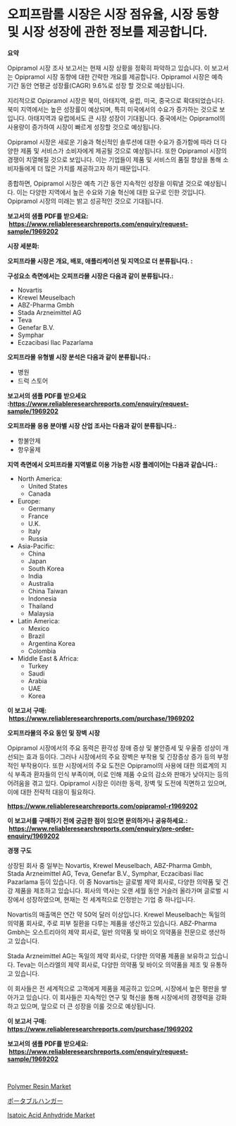 <p><h1>오피프람롤 시장은 시장 점유율, 시장 동향 및 시장 성장에 관한 정보를 제공합니다.</h1></p><p><strong>요약</strong></p>
<p><p>Opipramol 시장 조사 보고서는 현재 시장 상황을 정확히 파악하고 있습니다. 이 보고서는 Opipramol 시장 동향에 대한 간략한 개요를 제공합니다. Opipramol 시장은 예측 기간 동안 연평균 성장률(CAGR) 9.6%로 성장 할 것으로 예상됩니다.</p><p>지리적으로 Opipramol 시장은 북미, 아태지역, 유럽, 미국, 중국으로 확대되었습니다. 북미 지역에서는 높은 성장률이 예상되며, 특히 미국에서의 수요가 증가하는 것으로 보입니다. 아태지역과 유럽에서도 큰 시장 성장이 기대됩니다. 중국에서는 Opipramol의 사용량이 증가하여 시장이 빠르게 성장할 것으로 예상됩니다.</p><p>Opipramol 시장은 새로운 기술과 혁신적인 솔루션에 대한 수요가 증가함에 따라 더 다양한 제품 및 서비스가 소비자에게 제공될 것으로 예상됩니다. 또한 Opipramol 시장의 경쟁이 치열해질 것으로 보입니다. 이는 기업들이 제품 및 서비스의 품질 향상을 통해 소비자들에게 더 많은 가치를 제공하고자 하기 때문입니다.</p><p>종합하면, Opipramol 시장은 예측 기간 동안 지속적인 성장을 이뤄낼 것으로 예상됩니다. 이는 다양한 지역에서 높은 수요와 기술 혁신에 대한 요구로 인한 것입니다. Opipramol 시장의 미래는 밝고 성공적인 것으로 기대됩니다.</p></p>
<p><strong>보고서의 샘플 PDF를 받으세요: &nbsp;<a href="https://www.reliableresearchreports.com/enquiry/request-sample/1969202">https://www.reliableresearchreports.com/enquiry/request-sample/1969202</a></strong></p>
<p><strong>시장 세분화:</strong></p>
<p><strong> 오피프라몰 시장은 개요, 배포, 애플리케이션 및 지역으로 더 분류됩니다. :</strong></p>
<p><strong>구성요소 측면에서는 오피프라몰 시장은 다음과 같이 분류됩니다.:</strong></p>
<p><ul><li>Novartis</li><li>Krewel Meuselbach</li><li>ABZ-Pharma Gmbh</li><li>Stada Arzneimittel AG</li><li>Teva</li><li>Genefar B.V.</li><li>Symphar</li><li>Eczacibasi Ilac Pazarlama</li></ul></p>
<p><strong> 오피프라몰 유형별 시장 분석은 다음과 같이 분류됩니다.:</strong></p>
<p><ul><li>병원</li><li>드럭 스토어</li></ul></p>
<p><strong>보고서의 샘플 PDF를 받으세요 :<a href="https://www.reliableresearchreports.com/enquiry/request-sample/1969202">https://www.reliableresearchreports.com/enquiry/request-sample/1969202</a></strong></p>
<p><strong> 오피프라몰 응용 분야별 시장 산업 조사는 다음과 같이 분류됩니다.:</strong></p>
<p><ul><li>항불안제</li><li>항우울제</li></ul></p>
<p><strong>지역 측면에서 오피프라몰 지역별로 이용 가능한 시장 플레이어는 다음과 같습니다.:</strong></p>
<p><ul>
    <li>
        North America:
        <ul>
            <li>United States</li>
            <li>Canada</li>
        </ul>
    </li>
    <li>
        Europe:
        <ul>
            <li>Germany</li>
            <li>France</li>
            <li>U.K.</li>
            <li>Italy</li>
            <li>Russia</li>
        </ul>
    </li>
    <li>
        Asia-Pacific:
        <ul>
            <li>China</li>
            <li>Japan</li>
            <li>South Korea</li>
            <li>India</li>
            <li>Australia</li>
            <li>China Taiwan</li>
            <li>Indonesia</li>
            <li>Thailand</li>
            <li>Malaysia</li>
        </ul>
    </li>
    <li>
        Latin America:
        <ul>
            <li>Mexico</li>
            <li>Brazil</li>
            <li>Argentina Korea</li>
            <li>Colombia</li>
        </ul>
    </li>
    <li>
        Middle East & Africa:
        <ul>
            <li>Turkey</li>
            <li>Saudi</li>
            <li>Arabia</li>
            <li>UAE</li>
            <li>Korea</li>
        </ul>
    </li>
    </ul></p>
<p><strong>이 보고서 구매: &nbsp;<a href="https://www.reliableresearchreports.com/purchase/1969202">https://www.reliableresearchreports.com/purchase/1969202</a></strong></p>
<p><strong>오피프라몰의 주요 동인 및 장벽 시장</strong></p>
<p><p>Opipramol 시장에서의 주요 동력은 환각성 장애 증상 및 불안증세 및 우울증 성상이 개선되는 효과 등이다. 그러나 시장에서의 주요 장벽은 부작용 및 긴장증상 증가 등의 부정적인 부작용이다. 또한 시장에서의 주요 도전은 Opipramol의 사용에 대한 의료계의 지식 부족과 환자들의 인식 부족이며, 이로 인해 제품 수요의 감소와 판매가 낮아지는 등의 어려움을 겪고 있다. Opipramol 시장은 이러한 동력, 장벽 및 도전에 직면하고 있으며, 이에 대한 전략적 대응이 필요하다.</p></p>
<p><strong><a href="https://www.reliableresearchreports.com/opipramol-r1969202">https://www.reliableresearchreports.com/opipramol-r1969202</a></strong></p>
<p><strong>이 보고서를 구매하기 전에 궁금한 점이 있으면 문의하거나 공유하세요.: &nbsp;<a href="https://www.reliableresearchreports.com/enquiry/pre-order-enquiry/1969202">https://www.reliableresearchreports.com/enquiry/pre-order-enquiry/1969202</a></strong></p>
<p><strong>경쟁 구도</strong></p>
<p><p>상장된 회사 중 일부는 Novartis, Krewel Meuselbach, ABZ-Pharma Gmbh, Stada Arzneimittel AG, Teva, Genefar B.V., Symphar, Eczacibasi Ilac Pazarlama 등이 있습니다. 이 중 Novartis는 글로벌 제약 회사로, 다양한 의약품 및 건강 제품을 제조하고 있습니다. 회사의 역사는 오랜 세월 동안 거슬러 올라가며 글로벌 시장에서 성장하였으며, 현재는 전 세계적으로 인정받는 기업 중 하나입니다.</p><p>Novartis의 매출액은 연간 약 50억 달러 이상입니다. Krewel Meuselbach는 독일의 의약품 회사로, 주로 피부 질환을 다루는 제품을 생산하고 있습니다. ABZ-Pharma Gmbh는 오스트리아의 제약 회사로, 일반 의약품 및 바이오 의약품을 전문으로 생산하고 있습니다.</p><p>Stada Arzneimittel AG는 독일의 제약 회사로, 다양한 의약품 제품을 보유하고 있습니다. Teva는 이스라엘의 제약 회사로, 다양한 의약품 및 바이오 의약품을 제조 및 유통하고 있습니다.</p><p>이 회사들은 전 세계적으로 고객에게 제품을 제공하고 있으며, 시장에서 높은 평판을 쌓아가고 있습니다. 이 회사들은 지속적인 연구 및 혁신을 통해 시장에서의 경쟁력을 강화하고 있으며, 앞으로 더 큰 성장을 이룰 것으로 예상됩니다.</p></p>
<p><strong>이 보고서 구매: &nbsp; <a href="https://www.reliableresearchreports.com/purchase/1969202">https://www.reliableresearchreports.com/purchase/1969202</a></strong></p>
<p><strong>보고서의 샘플 PDF를 받으세요: &nbsp;<a href="https://www.reliableresearchreports.com/enquiry/request-sample/1969202">https://www.reliableresearchreports.com/enquiry/request-sample/1969202</a></strong><strong></strong></p>
<p>&nbsp;</p>
<p><p><a href="https://www.linkedin.com/pulse/polymer-resin-market-size-growing-forecasted-period-from-2024-z1vhf?trackingId=iGsUZh%2Bjicw%2BE2e%2BbLPrNA%3D%3D">Polymer Resin Market</a></p><p><a href="https://github.com/zoetazuur/Market-Research-Report-List-1/blob/main/623774421943.md">ポータブルハンガー</a></p><p><a href="https://www.linkedin.com/pulse/isatoic-acid-anhydride-market-provides-detailed-segmentation-goj8f?trackingId=RHekbHQidF2MtSwFYBUnZw%3D%3D">Isatoic Acid Anhydride Market</a></p></p>
